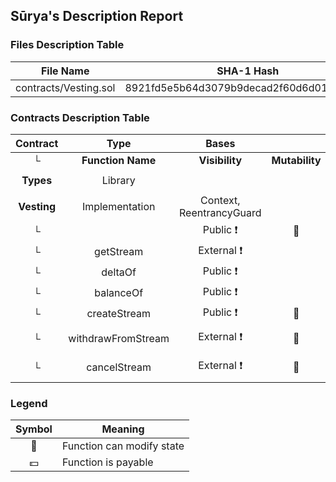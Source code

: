 ## Sūrya's Description Report

### Files Description Table


|  File Name  |  SHA-1 Hash  |
|-------------|--------------|
| contracts/Vesting.sol | 8921fd5e5b64d3079b9decad2f60d6d01a729cdd |


### Contracts Description Table


|  Contract  |         Type        |       Bases      |                  |                 |
|:----------:|:-------------------:|:----------------:|:----------------:|:---------------:|
|     └      |  **Function Name**  |  **Visibility**  |  **Mutability**  |  **Modifiers**  |
||||||
| **Types** | Library |  |||
||||||
| **Vesting** | Implementation | Context, ReentrancyGuard |||
| └ | <Constructor> | Public ❗️ | 🛑  |NO❗️ |
| └ | getStream | External ❗️ |   | validStream |
| └ | deltaOf | Public ❗️ |   | validStream |
| └ | balanceOf | Public ❗️ |   | validStream |
| └ | createStream | Public ❗️ | 🛑  | nonReentrant |
| └ | withdrawFromStream | External ❗️ | 🛑  | nonReentrant validStream |
| └ | cancelStream | External ❗️ | 🛑  | nonReentrant validStream |


### Legend

|  Symbol  |  Meaning  |
|:--------:|-----------|
|    🛑    | Function can modify state |
|    💵    | Function is payable |
